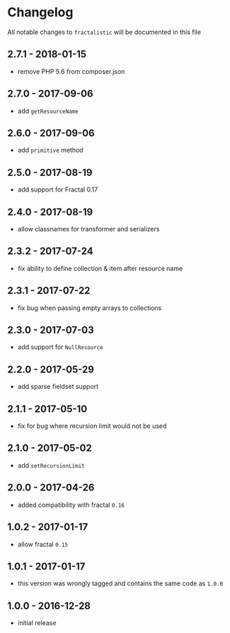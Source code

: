 # Changelog

All notable changes to `fractalistic` will be documented in this file

## 2.7.1 - 2018-01-15

- remove PHP 5.6 from composer.json

## 2.7.0 - 2017-09-06

- add `getResourceName`

## 2.6.0 - 2017-09-06

- add `primitive` method

## 2.5.0 - 2017-08-19

- add support for Fractal 0.17

## 2.4.0 - 2017-08-19

- allow classnames for transformer and serializers

## 2.3.2 - 2017-07-24

- fix ability to define collection & item after resource name

## 2.3.1 - 2017-07-22

- fix bug when passing empty arrays to collections

## 2.3.0 - 2017-07-03

- add support for `NullResource`

## 2.2.0 - 2017-05-29

- add sparse fieldset support

## 2.1.1 - 2017-05-10

- fix for bug where recursion limit would not be used

## 2.1.0 - 2017-05-02

- add `setRecursionLimit`

## 2.0.0 - 2017-04-26

- added compatibility with fractal `0.16`

## 1.0.2 - 2017-01-17

- allow fractal `0.15`

## 1.0.1 - 2017-01-17

- this version was wrongly tagged and contains the same code as `1.0.0`

## 1.0.0 - 2016-12-28

- initial release
